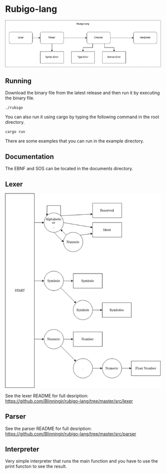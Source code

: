 # Rubigo-lang
![Rubigo-lang](https://github.com/Blinningjr/rubigo-lang/blob/master/images/rubigo_lang.png)

## Running
Download the binary file from the latest release and then run it by executing the binary file.

```
./rubigo
```

You can also run it using cargo by typing the following command in the root directory.

```
cargo run
```

There are some examples that you can run in the example directory.


## Documentation 

The EBNF and SOS can be located in the documents directory.

## Lexer
![Rubigo Lexer fsm](https://github.com/Blinningjr/rubigo-lang/blob/master/images/lexer/rubigo_lexer_fsm.png)

See the lexer README for full desription: https://github.com/Blinningjr/rubigo-lang/tree/master/src/lexer


## Parser
See the parser README for full desription: https://github.com/Blinningjr/rubigo-lang/tree/master/src/parser

## Interpreter
Very simple interpreter that runs the main function and you have to use the print functon to see the result.
